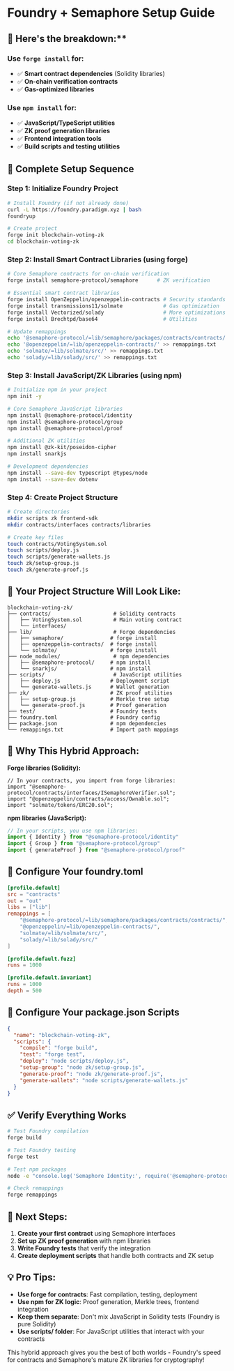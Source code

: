 # Foundry + Semaphore Setup Guide

## 🔧 Here's the breakdown:**

### **Use `forge install` for:**
- ✅ **Smart contract dependencies** (Solidity libraries)
- ✅ **On-chain verification contracts**
- ✅ **Gas-optimized libraries**

### **Use `npm install` for:**
- ✅ **JavaScript/TypeScript utilities**
- ✅ **ZK proof generation libraries**
- ✅ **Frontend integration tools**
- ✅ **Build scripts and testing utilities**

## 🚀 **Complete Setup Sequence**

### Step 1: Initialize Foundry Project
```bash
# Install Foundry (if not already done)
curl -L https://foundry.paradigm.xyz | bash
foundryup

# Create project
forge init blockchain-voting-zk
cd blockchain-voting-zk
```

### Step 2: Install Smart Contract Libraries (using forge)
```bash
# Core Semaphore contracts for on-chain verification
forge install semaphore-protocol/semaphore      # ZK verification

# Essential smart contract libraries
forge install OpenZeppelin/openzeppelin-contracts # Security standards
forge install transmissions11/solmate             # Gas optimization
forge install Vectorized/solady                   # More optimizations
forge install Brechtpd/base64                     # Utilities

# Update remappings
echo '@semaphore-protocol/=lib/semaphore/packages/contracts/contracts/' >> remappings.txt
echo '@openzeppelin/=lib/openzeppelin-contracts/' >> remappings.txt
echo 'solmate/=lib/solmate/src/' >> remappings.txt
echo 'solady/=lib/solady/src/' >> remappings.txt
```

### Step 3: Install JavaScript/ZK Libraries (using npm)
```bash
# Initialize npm in your project
npm init -y

# Core Semaphore JavaScript libraries
npm install @semaphore-protocol/identity
npm install @semaphore-protocol/group
npm install @semaphore-protocol/proof

# Additional ZK utilities
npm install @zk-kit/poseidon-cipher
npm install snarkjs

# Development dependencies
npm install --save-dev typescript @types/node
npm install --save-dev dotenv
```

### Step 4: Create Project Structure
```bash
# Create directories
mkdir scripts zk frontend-sdk
mkdir contracts/interfaces contracts/libraries

# Create key files
touch contracts/VotingSystem.sol
touch scripts/deploy.js
touch scripts/generate-wallets.js
touch zk/setup-group.js
touch zk/generate-proof.js
```

## 📁 **Your Project Structure Will Look Like:**

```
blockchain-voting-zk/
├── contracts/                    # Solidity contracts
│   ├── VotingSystem.sol          # Main voting contract
│   └── interfaces/
├── lib/                          # Forge dependencies
│   ├── semaphore/               # forge install
│   ├── openzeppelin-contracts/  # forge install
│   └── solmate/                 # forge install
├── node_modules/                 # npm dependencies
│   ├── @semaphore-protocol/     # npm install
│   └── snarkjs/                 # npm install
├── scripts/                      # JavaScript utilities
│   ├── deploy.js                # Deployment script
│   └── generate-wallets.js      # Wallet generation
├── zk/                          # ZK proof utilities
│   ├── setup-group.js           # Merkle tree setup
│   └── generate-proof.js        # Proof generation
├── test/                        # Foundry tests
├── foundry.toml                 # Foundry config
├── package.json                 # npm dependencies
└── remappings.txt               # Import path mappings
```

## 🎯 **Why This Hybrid Approach:**

**Forge libraries (Solidity):**
```solidity
// In your contracts, you import from forge libraries:
import "@semaphore-protocol/contracts/interfaces/ISemaphoreVerifier.sol";
import "@openzeppelin/contracts/access/Ownable.sol";
import "solmate/tokens/ERC20.sol";
```

**npm libraries (JavaScript):**
```javascript
// In your scripts, you use npm libraries:
import { Identity } from "@semaphore-protocol/identity"
import { Group } from "@semaphore-protocol/group"
import { generateProof } from "@semaphore-protocol/proof"
```

## 🔧 **Configure Your foundry.toml**

```toml
[profile.default]
src = "contracts"
out = "out"
libs = ["lib"]
remappings = [
    "@semaphore-protocol/=lib/semaphore/packages/contracts/contracts/",
    "@openzeppelin/=lib/openzeppelin-contracts/",
    "solmate/=lib/solmate/src/",
    "solady/=lib/solady/src/"
]

[profile.default.fuzz]
runs = 1000

[profile.default.invariant]
runs = 1000
depth = 500
```

## 🔧 **Configure Your package.json Scripts**

```json
{
  "name": "blockchain-voting-zk",
  "scripts": {
    "compile": "forge build", 
    "test": "forge test",
    "deploy": "node scripts/deploy.js",
    "setup-group": "node zk/setup-group.js",
    "generate-proof": "node zk/generate-proof.js",
    "generate-wallets": "node scripts/generate-wallets.js"
  }
}
```

## ✅ **Verify Everything Works**

```bash
# Test Foundry compilation
forge build

# Test Foundry testing
forge test

# Test npm packages
node -e "console.log('Semaphore Identity:', require('@semaphore-protocol/identity'))"

# Check remappings
forge remappings
```

## 🎯 **Next Steps:**

1. **Create your first contract** using Semaphore interfaces
2. **Set up ZK proof generation** with npm libraries  
3. **Write Foundry tests** that verify the integration
4. **Create deployment scripts** that handle both contracts and ZK setup

## 💡 **Pro Tips:**

- **Use forge for contracts**: Fast compilation, testing, deployment
- **Use npm for ZK logic**: Proof generation, Merkle trees, frontend integration
- **Keep them separate**: Don't mix JavaScript in Solidity tests (Foundry is pure Solidity)
- **Use scripts/ folder**: For JavaScript utilities that interact with your contracts

This hybrid approach gives you the best of both worlds - Foundry's speed for contracts and Semaphore's mature ZK libraries for cryptography!